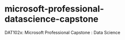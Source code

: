 # microsoft-professional-datascience-capstone
DAT102x: Microsoft Professional Capstone : Data Science
